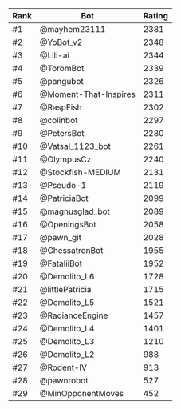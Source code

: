 Rank|Bot|Rating
---|---|---
#1|@mayhem23111|2381
#2|@YoBot_v2|2348
#3|@Lili-ai|2344
#4|@ToromBot|2339
#5|@pangubot|2326
#6|@Moment-That-Inspires|2311
#7|@RaspFish|2302
#8|@colinbot|2297
#9|@PetersBot|2280
#10|@Vatsal_1123_bot|2261
#11|@OlympusCz|2240
#12|@Stockfish-MEDIUM|2131
#13|@Pseudo-1|2119
#14|@PatriciaBot|2099
#15|@magnusglad_bot|2089
#16|@OpeningsBot|2058
#17|@pawn_git|2028
#18|@ChessatronBot|1955
#19|@FataliiBot|1952
#20|@Demolito_L6|1728
#21|@littlePatricia|1715
#22|@Demolito_L5|1521
#23|@RadianceEngine|1457
#24|@Demolito_L4|1401
#25|@Demolito_L3|1210
#26|@Demolito_L2|988
#27|@Rodent-IV|913
#28|@pawnrobot|527
#29|@MinOpponentMoves|452
